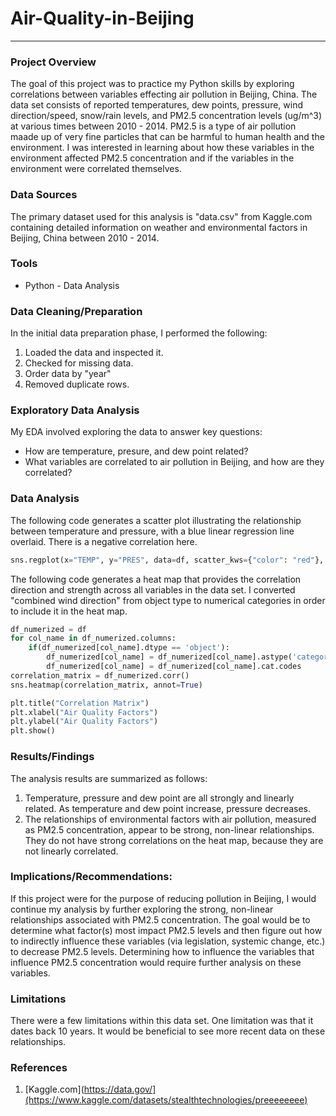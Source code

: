 # Air-Quality-in-Beijing

---

### Project Overview

The goal of this project was to practice my Python skills by exploring correlations between variables effecting air pollution in Beijing, China. The data set consists of reported temperatures, dew points, pressure, wind direction/speed, snow/rain levels, and PM2.5 concentration levels (ug/m^3) at various times between 2010 - 2014. PM2.5 is a type of air pollution maade up of very fine particles that can be harmful to human health and the environment. I was interested in learning about how these variables in the environment affected PM2.5 concentration and if the variables in the environment were correlated themselves.

### Data Sources

The primary dataset used for this analysis is "data.csv" from Kaggle.com containing detailed information on weather and environmental factors in Beijing, China between 2010 - 2014.

### Tools

- Python - Data Analysis

### Data Cleaning/Preparation
In the initial data preparation phase, I performed the following:
1. Loaded the data and inspected it.
2. Checked for missing data.
3. Order data by "year"
4. Removed duplicate rows.

### Exploratory Data Analysis

My EDA involved exploring the data to answer key questions:

- How are temperature, presure, and dew point related?
- What variables are correlated to air pollution in Beijing, and how are they correlated?

### Data Analysis

The following code generates a scatter plot illustrating the relationship between temperature and pressure, with a blue linear regression line overlaid. There is a negative correlation here.

```python
sns.regplot(x="TEMP", y="PRES", data=df, scatter_kws={"color": "red"}, line_kws={"color":"blue"})
```

The following code generates a heat map that provides the correlation direction and strength across all variables in the data set. I converted "combined wind direction" from object type to numerical categories in order to include it in the heat map.

```python
df_numerized = df
for col_name in df_numerized.columns:
    if(df_numerized[col_name].dtype == 'object'):
        df_numerized[col_name] = df_numerized[col_name].astype('category')
        df_numerized[col_name] = df_numerized[col_name].cat.codes
correlation_matrix = df_numerized.corr()
sns.heatmap(correlation_matrix, annot=True)

plt.title("Correlation Matrix")
plt.xlabel("Air Quality Factors")
plt.ylabel("Air Quality Factors")
plt.show()
```

### Results/Findings

The analysis results are summarized as follows:
1. Temperature, pressure and dew point are all strongly and linearly related. As temperature and dew point increase, pressure decreases.
2. The relationships of environmental factors with air pollution, measured as PM2.5 concentration, appear to be strong, non-linear relationships. They do not have strong correlations on the heat map, because they are not linearly correlated.

### Implications/Recommendations:

If this project were for the purpose of reducing pollution in Beijing, I would continue my analysis by further exploring the strong, non-linear relationships associated with PM2.5 concentration. The goal would be to determine what factor(s) most impact PM2.5 levels and then figure out how to indirectly influence these variables (via legislation, systemic change, etc.) to decrease PM2.5 levels. Determining how to influence the variables that influence PM2.5 concentration would require further analysis on these variables.

### Limitations

There were a few limitations within this data set. One limitation was that it dates back 10 years. It would be beneficial to see more recent data on these relationships.

### References

1. [Kaggle.com](https://data.gov/](https://www.kaggle.com/datasets/stealthtechnologies/preeeeeeee)
